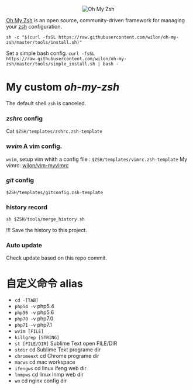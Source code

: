 <p align="center">
  <img src="https://s3.amazonaws.com/ohmyzsh/oh-my-zsh-logo.png" alt="Oh My Zsh">
</p>

[Oh My Zsh](https://github.com/robbyrussell/oh-my-zsh) is an open source, community-driven framework for managing your [zsh](http://www.zsh.org/) configuration.

`sh -c "$(curl -fsSL https://raw.githubusercontent.com/wilon/oh-my-zsh/master/tools/install.sh)"`

Set a simple bash config.
`curl -fsSL https://raw.githubusercontent.com/wilon/oh-my-zsh/master/tools/simple_install.sh | bash -`

# My custom *oh-my-zsh*
The default shell `zsh` is canceled.

### *zshrc* config
Cat `$ZSH/templates/zshrc.zsh-template`

### *wvim* A vim config.
`wvim`, setup vim whith a config file : `$ZSH/templates/vimrc.zsh-template`
My vimrc: [wilon/vim-myvimrc](https://github.com/wilon/vim-myvimrc) 

### *git* config
`$ZSH/templates/gitconfig.zsh-template`

### history record
    sh $ZSH/tools/merge_history.sh
!!! Save the history to this project.

### Auto update
Check update based on this repo commit.

# 自定义命令 alias

* `cd -[TAB]`
* `php54 -v`    php5.4
* `php56 -v`    php5.6
* `php70 -v`    php7.0
* `php71 -v`    php7.1
* `wvim [FILE]`
* `killgrep [STRING]`    
* `st [FILE/DIR]`    Sublime Text open FILE/DIR
* `stdir`    cd Sublime Text programe dir
* `chromeext`    cd Chrome programe dir
* `macws`    cd mac workspace
* `ifengws`    cd linux ifeng web dir
* `lnmpws`    cd linux lnmp web dir
* `wn`    cd nginx config dir
